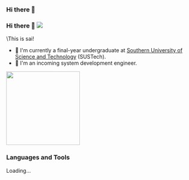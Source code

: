 ### Hi there 👋

<!--
**sai-01/sai-01** is a ✨ _special_ ✨ repository because its `README.md` (this file) appears on your GitHub profile.

Here are some ideas to get you started:

- 🔭 I’m currently working on ...
- 🌱 I’m currently learning ...
- 👯 I’m looking to collaborate on ...
- 🤔 I’m looking for help with ...
- 💬 Ask me about ...
- 📫 How to reach me: ...
- 😄 Pronouns: ...
- ⚡ Fun fact: ...
-->
### Hi there 👋 ![](https://komarev.com/ghpvc/?username=sai-01&style=plastic)

\This is sai!
- 🏫 I'm currently a final-year undergraduate at [Southern University of Science and Technology](https://www.sustech.edu.cn/en/) (SUSTech).
- 🔭 I'm an incoming system development engineer.

<img width="196" src="https://img.zcool.cn/community/013f115b921fbda80121a0f7dfa66d.gif"/>

### Languages and Tools
Loading...

